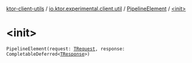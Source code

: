 [ktor-client-utils](../../index.md) / [io.ktor.experimental.client.util](../index.md) / [PipelineElement](index.md) / [&lt;init&gt;](./-init-.md)

# &lt;init&gt;

`PipelineElement(request: `[`TRequest`](index.md#TRequest)`, response: CompletableDeferred<`[`TResponse`](index.md#TResponse)`>)`